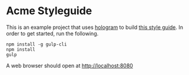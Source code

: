 # Acme Styleguide

This is an example project that uses [hologram](http://trulia.github.io/hologram) to build [this style
guide](http://acme-styleguide.cfapps.io). In order to get started, run the following.

    npm install -g gulp-cli
    npm install
    gulp

A web browser should open at [http://localhost:8080](http://localhost:8080)
